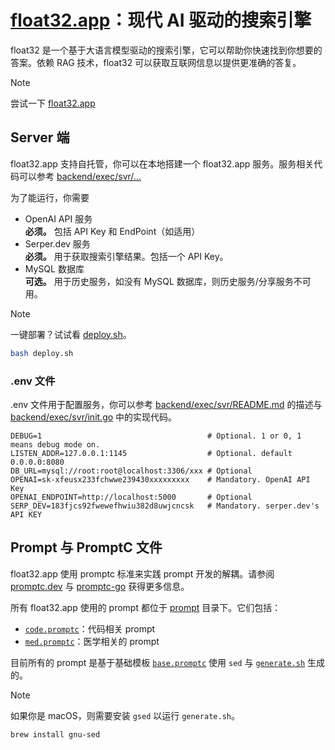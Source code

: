 # [float32.app](https://float32.app)：现代 AI 驱动的搜索引擎

float32 是一个基于大语言模型驱动的搜索引擎，它可以帮助你快速找到你想要的答案。依赖 RAG 技术，float32 可以获取互联网信息以提供更准确的答复。

> [!NOTE]
> 尝试一下 [float32.app](https://float32.app)

## Server 端

float32.app 支持自托管，你可以在本地搭建一个 float32.app 服务。服务相关代码可以参考 [backend/exec/svr/...](backend/exec/svr)

为了能运行，你需要
- OpenAI API 服务  
  **必须。** 包括 API Key 和 EndPoint（如适用）
- Serper.dev 服务  
  **必须。** 用于获取搜索引擎结果。包括一个 API Key。
- MySQL 数据库  
  **可选。** 用于历史服务，如没有 MySQL 数据库，则历史服务/分享服务不可用。

> [!NOTE]
> 一键部署？试试看 [deploy.sh](deploy.sh)。
> ```bash
> bash deploy.sh
> ```

### .env 文件

.env 文件用于配置服务，你可以参考 [backend/exec/svr/README.md](backend/exec/svr/README.md) 的描述与 [backend/exec/svr/init.go](backend/exec/svr/init.go) 中的实现代码。

```env
DEBUG=1                                     # Optional. 1 or 0, 1 means debug mode on.
LISTEN_ADDR=127.0.0.1:1145                  # Optional. default 0.0.0.0:8080
DB_URL=mysql://root:root@localhost:3306/xxx # Optional
OPENAI=sk-xfeusx233fchwwe239430xxxxxxxxx    # Mandatory. OpenAI API Key
OPENAI_ENDPOINT=http://localhost:5000       # Optional
SERP_DEV=183fjcs92fwewefhwiu382d8uwjcncsk   # Mandatory. serper.dev's API KEY
```

## Prompt 与 PromptC 文件

float32.app 使用 promptc 标准来实践 prompt 开发的解耦。请参阅 [promptc.dev](https://promptc.dev/) 与 [promptc-go](https://github.com/promptc/promptc-go) 获得更多信息。

所有 float32.app 使用的 prompt 都位于 [prompt](prompt) 目录下。它们包括：

- [`code.promptc`](prompt/code.promptc)：代码相关 prompt
- [`med.promptc`](prompt/med.promptc)：医学相关的 prompt

目前所有的 prompt 是基于基础模板 [`base.promptc`](prompt/base.promptc) 使用 `sed` 与 [`generate.sh`](prompt/generate.sh) 生成的。

> [!NOTE]
> 如果你是 macOS，则需要安装 `gsed` 以运行 `generate.sh`。  
> ```bash
> brew install gnu-sed
> ```
